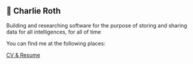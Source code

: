 ## 👋 Charlie Roth

Building and researching software for the purpose of storing and sharing data for all intelligences, for all of time

You can find me at the following places:

[CV & Resume](https://github.com/charlieroth/cv)
